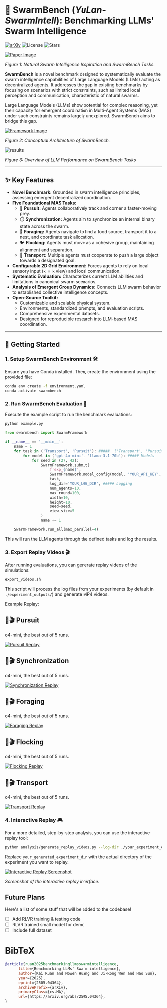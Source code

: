 
# 🐝 SwarmBench (*YuLan-SwarmIntell*): Benchmarking LLMs' Swarm Intelligence

[![arXiv](https://img.shields.io/badge/arXiv-2505.04364-b31b1b.svg)](https://arxiv.org/abs/2505.04364)
![License](https://img.shields.io/badge/License-MIT-2196F3.svg)
![Stars](https://img.shields.io/github/stars/x66ccff/swarmbench)


[![Paper Image](assets/fig1.png)](assets/fig1.png)

*Figure 1: Natural Swarm Intelligence Inspiration and SwarmBench Tasks.*

**SwarmBench** is a novel benchmark designed to systematically evaluate the swarm intelligence capabilities of Large Language Models (LLMs) acting as decentralized agents. It addresses the gap in existing benchmarks by focusing on scenarios with strict constraints, such as limited local perception and communication, characteristic of natural swarms.

Large Language Models (LLMs) show potential for complex reasoning, yet their capacity for emergent coordination in Multi-Agent Systems (MAS) under such constraints remains largely unexplored. SwarmBench aims to bridge this gap.

[![Framework Image](assets/framework.png)](assets/framework.png)

*Figure 2: Conceptual Architecture of SwarmBench.*

![results](assets/results.png)

*Figure 3: Overview of LLM Performance on SwarmBench Tasks*

---

## ✨ Key Features

*   **Novel Benchmark:** Grounded in swarm intelligence principles, assessing emergent decentralized coordination.
*   **Five Foundational MAS Tasks:**
    *   🎯 **Pursuit:** Agents collaboratively track and corner a faster-moving prey.
    *   ⏱️ **Synchronization:** Agents aim to synchronize an internal binary state across the swarm.
    *   🧺 **Foraging:** Agents navigate to find a food source, transport it to a nest, and coordinate task allocation.
    *   🐦 **Flocking:** Agents must move as a cohesive group, maintaining alignment and separation.
    *   🚚 **Transport:** Multiple agents must cooperate to push a large object towards a designated goal.
*   **Configurable 2D Grid Environment:** Forces agents to rely on local sensory input (`k × k` view) and local communication.
*   **Systematic Evaluation:** Characterizes current LLM abilities and limitations in canonical swarm scenarios.
*   **Analysis of Emergent Group Dynamics:** Connects LLM swarm behavior to established collective intelligence concepts.
*   **Open-Source Toolkit:**
    *   Customizable and scalable physical system.
    *   Environments, standardized prompts, and evaluation scripts.
    *   Comprehensive experimental datasets.
    *   Designed for reproducible research into LLM-based MAS coordination.

---

## 🚀 Getting Started

### 1. Setup SwarmBench Environment 🛠️

Ensure you have Conda installed. Then, create the environment using the provided file:

```bash
conda env create -f environment.yaml
conda activate swarmbench
```

### 2. Run SwarmBench Evaluation 🧪

Execute the example script to run the benchmark evaluations:

```bash
python example.py
```

```python
from swarmbench import SwarmFramework

if __name__ == '__main__':
    name = 1
    for task in ('Transport', 'Pursuit'): #####  {'Transport', 'Pursuit', 'Synchronization', 'Foraging', 'Flocking'}
        for model in ('gpt-4o-mini', 'llama-3.1-70b'): ##### Models
            for seed in (27, 42):
                SwarmFramework.submit(
                    f'exp_{name}',
                    SwarmFramework.model_config(model, 'YOUR_API_KEY', 'YOUR_API_BASE'), ##### API
                    task,
                    log_dir='YOUR_LOG_DIR', ##### Logging
                    num_agents=10,
                    max_round=100,
                    width=10,
                    height=10,
                    seed=seed,
                    view_size=5
                )
                name += 1

    SwarmFramework.run_all(max_parallel=4)
```

This will run the LLM agents through the defined tasks and log the results.

### 3. Export Replay Videos 🎬

After running evaluations, you can generate replay videos of the simulations:

```bash
export_videos.sh
```
This script will process the log files from your experiments (by default in `./experiment_outputs/`) and generate MP4 videos.

Example Replay:

## 🐝🎬 Pursuit

o4-mini, the best out of 5 runs.

[![Pursuit Replay](assets/Pursuit_o4-mini_best.gif)](assets/Pursuit_o4-mini_best.gif) 

## 🐝🎬 Synchronization

o4-mini, the best out of 5 runs.

[![Synchronization Replay](assets/Synchronize_o4-mini_best.gif)](assets/Synchronize_o4-mini_best.gif) 

## 🐝🎬 Foraging

o4-mini, the best out of 5 runs.

[![Foraging Replay](assets/Foraging_o4-mini_best.gif)](assets/Foraging_o4-mini_best.gif) 

## 🐝🎬 Flocking

o4-mini, the best out of 5 runs.

[![Flocking Replay](assets/Flocking_o4-mini_best.gif)](assets/Flocking_o4-mini_best.gif) 

## 🐝🎬 Transport

o4-mini, the best out of 5 runs.

[![Transport Replay](assets/Transport_o4-mini_best.gif)](assets/Transport_o4-mini_best.gif) 




### 4. Interactive Replay 🎮

For a more detailed, step-by-step analysis, you can use the interactive replay tool:

```bash
python analysis/generate_replay_videos.py --log-dir ./your_experiment_dir -v
```
Replace `your_generated_experiment_dir` with the actual directory of the experiment you want to replay.

[![Interactive Replay Screenshot](assets/image.png)](assets/image.png)

*Screenshot of the interactive replay interface.*


## Future Plans
Here's a list of some stuff that will be added to the codebase!

- [ ] Add RLVR training & testing code
- [ ] RLVR trained small model for demo
- [ ] Include full dataset

# BibTeX

```bibtex
@article{ruan2025benchmarkingllmsswarmintelligence,
      title={Benchmarking LLMs' Swarm intelligence}, 
      author={Kai Ruan and Mowen Huang and Ji-Rong Wen and Hao Sun},
      year={2025},
      eprint={2505.04364},
      archivePrefix={arXiv},
      primaryClass={cs.MA},
      url={https://arxiv.org/abs/2505.04364}, 
}
```

